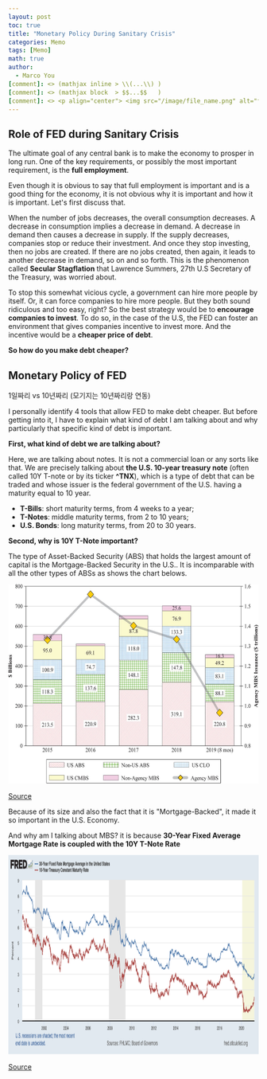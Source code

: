 ```yaml
---
layout: post
toc: true
title: "Monetary Policy During Sanitary Crisis"
categories: Memo
tags: [Memo]
math: true
author:
  - Marco You
[comment]: <> (mathjax inline > \\(...\\) )
[comment]: <> (mathjax block  > $$...$$   )
[comment]: <> <p align="center"> <img src="/image/file_name.png" alt="file_name" width="420" height="300"> </p>
---
```


## Role of FED during Sanitary Crisis

The ultimate goal of any central bank is to make the economy to prosper in long run. One of the key requirements, or possibly the most important requirement, is the **full employment**.

Even though it is obvious to say that full employment is important and is a good thing for the economy, it is not obvious why it is important and how it is important. Let's first discuss that.

When the number of jobs decreases, the overall consumption decreases. A decrease in consumption implies a decrease in demand. A decrease in demand then causes a decrease in supply. If the supply decreases, companies stop or reduce their investment. And once they stop investing, then no jobs are created. If there are no jobs created, then again, it leads to another decrease in demand, so on and so forth. This is the phenomenon called **Secular Stagflation** that Lawrence Summers, 27th U.S Secretary of the Treasury, was worried about.

To stop this somewhat vicious cycle, a government can hire more people by itself. Or, it can force companies to hire more people. But they both sound ridiculous and too easy, right? So the best strategy would be to **encourage companies to invest**. To do so, in the case of the U.S, the FED can foster an environment that gives companies incentive to invest more. And the incentive would be a **cheaper price of debt**.

**So how do you make debt cheaper?**

## Monetary Policy of FED

1일짜리 vs 10년짜리 (모기지는 10년짜리랑 연동)

I personally identify 4 tools that allow FED to make debt cheaper. But before getting into it, I have to explain what kind of debt I am talking about and why particularly that specific kind of debt is important.

**First, what kind of debt we are talking about?**

Here, we are talking about notes. It is not a commercial loan or any sorts like that. We are precisely talking about **the U.S. 10-year treasury note** (often called 10Y T-note or by its ticker **^TNX**), which is a type of debt that can be traded and whose issuer is the federal government of the U.S. having a maturity equal to 10 year.

- **T-Bills**: short maturity terms, from 4 weeks to a year;
- **T-Notes**: middle maturity terms, from 2 to 10 years;
- **U.S. Bonds**: long maturity terms, from 20 to 30 years.

**Second, why is 10Y T-Note important?**

The type of Asset-Backed Security (ABS) that holds the largest amount of capital is the Mortgage-Backed Security in the U.S.. It is incomparable with all the other types of ABSs as shows the chart belows.

<p align="center"> <img src="/image/memo/MBS_vs_ABS.jpg" alt="MBS vs ABS" width="600" height="400"> </p>

[Source](https://jsf.pm-research.com/content/early/2019/11/11/jsf.2019.1.089)

Because of its size and also the fact that it is "Mortgage-Backed", it made it so important in the U.S. Economy.

And why am I talking about MBS? it is because **30-Year Fixed Average Mortgage Rate is coupled with the 10Y T-Note Rate**

<p align="center"> <img src="/image/memo/FRED_10TY_30MR.png" alt="T-Note and MBS" width="550" height="400"> </p>

[Source](https://fred.stlouisfed.org/series/MORTGAGE30US#0)
